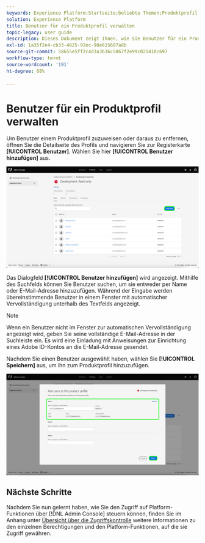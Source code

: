 ```yaml
---
keywords: Experience Platform;Startseite;beliebte Themen;Produktprofil
solution: Experience Platform
title: Benutzer für ein Produktprofil verwalten
topic-legacy: user guide
description: Dieses Dokument zeigt Ihnen, wie Sie Benutzer für ein Produktprofil in der Benutzeroberfläche von Adobe Experience Platform verwalten.
exl-id: 1a35f2e4-cb33-4625-92ec-98e615607a8b
source-git-commit: 58655e5ff2c4d3a3b36c5067f2e99c021410c697
workflow-type: tm+mt
source-wordcount: '191'
ht-degree: 68%

---
```


# Benutzer für ein Produktprofil verwalten

Um Benutzer einem Produktprofil zuzuweisen oder daraus zu entfernen, öffnen Sie die Detailseite des Profils und navigieren Sie zur Registerkarte **[!UICONTROL Benutzer]**. Wählen Sie hier **[!UICONTROL Benutzer hinzufügen]** aus.

![add-user](../images/add-user.png)

Das Dialogfeld **[!UICONTROL Benutzer hinzufügen]** wird angezeigt. Mithilfe des Suchfelds können Sie Benutzer suchen, um sie entweder per Name oder E-Mail-Adresse hinzuzufügen. Während der Eingabe werden übereinstimmende Benutzer in einem Fenster mit automatischer Vervollständigung unterhalb des Textfelds angezeigt.

>[!NOTE]
>
>Wenn ein Benutzer nicht im Fenster zur automatischen Vervollständigung angezeigt wird, geben Sie seine vollständige E-Mail-Adresse in der Suchleiste ein. Es wird eine Einladung mit Anweisungen zur Einrichtung eines Adobe ID-Kontos an die E-Mail-Adresse gesendet.

Nachdem Sie einen Benutzer ausgewählt haben, wählen Sie **[!UICONTROL Speichern]** aus, um ihn zum Produktprofil hinzuzufügen.

![save-user](../images/save-user.png)

## Nächste Schritte

Nachdem Sie nun gelernt haben, wie Sie den Zugriff auf Platform-Funktionen über [!DNL Admin Console] steuern können, finden Sie im Anhang unter [Übersicht über die Zugriffskontrolle](../home.md) weitere Informationen zu den einzelnen Berechtigungen und den Platform-Funktionen, auf die sie Zugriff gewähren.
